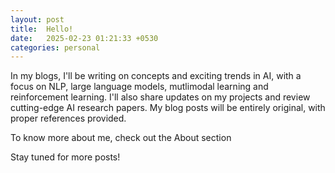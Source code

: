 ```yaml
---
layout: post
title:  Hello!
date:   2025-02-23 01:21:33 +0530
categories: personal
---
```


In my blogs, I'll be writing on concepts and exciting trends in AI, with a focus on NLP, large language models, mutlimodal learning and reinforcement learning. I'll also share updates on my projects and review cutting-edge AI research papers. My blog posts will be entirely original, with proper references provided.

To know more about me, check out the About section

Stay tuned for more posts!
